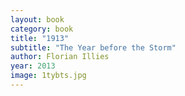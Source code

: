 ```yaml
---
layout: book
category: book
title: "1913"
subtitle: "The Year before the Storm"
author: Florian Illies
year: 2013
image: 1tybts.jpg
---
```

